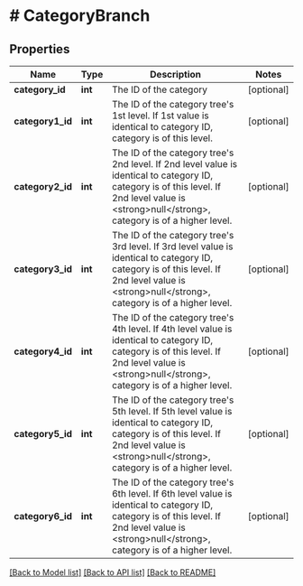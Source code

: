 # # CategoryBranch

## Properties

Name | Type | Description | Notes
------------ | ------------- | ------------- | -------------
**category_id** | **int** | The ID of the category | [optional] 
**category1_id** | **int** | The ID of the category tree&#39;s 1st level. If 1st value is identical to category ID, category is of this level. | [optional] 
**category2_id** | **int** | The ID of the category tree&#39;s 2nd level. If 2nd level value is identical to category ID, category is of this level. If 2nd level value is &lt;strong&gt;null&lt;/strong&gt;, category is of a higher level. | [optional] 
**category3_id** | **int** | The ID of the category tree&#39;s 3rd level. If 3rd level value is identical to category ID, category is of this level. If 2nd level value is &lt;strong&gt;null&lt;/strong&gt;, category is of a higher level. | [optional] 
**category4_id** | **int** | The ID of the category tree&#39;s 4th level. If 4th level value is identical to category ID, category is of this level. If 2nd level value is &lt;strong&gt;null&lt;/strong&gt;, category is of a higher level. | [optional] 
**category5_id** | **int** | The ID of the category tree&#39;s 5th level. If 5th level value is identical to category ID, category is of this level. If 2nd level value is &lt;strong&gt;null&lt;/strong&gt;, category is of a higher level. | [optional] 
**category6_id** | **int** | The ID of the category tree&#39;s 6th level. If 6th level value is identical to category ID, category is of this level. If 2nd level value is &lt;strong&gt;null&lt;/strong&gt;, category is of a higher level. | [optional] 

[[Back to Model list]](../../README.md#documentation-for-models) [[Back to API list]](../../README.md#documentation-for-api-endpoints) [[Back to README]](../../README.md)


